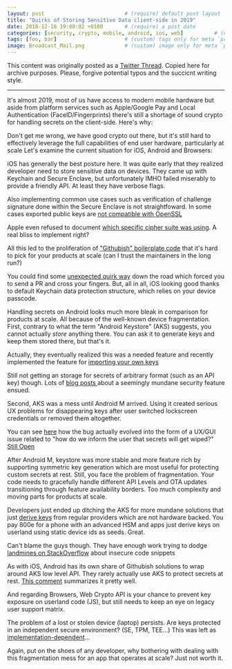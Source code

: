 ```yaml
---
layout: post                          # (require) default post layout
title: "Quirks of Storing Sensitive Data client-side in 2019"                   # (require) a string title
date: 2018-12-18 19:00:02 +0100       # (require) a post date
categories: [security, crypto, mobile, android, ios, web]          # (custom) some categories, but makesure these categories already exists inside path of `category/`
tags: [foo, bar]                      # (custom) tags only for meta `property="article:tag"`
image: Broadcast_Mail.png             # (custom) image only for meta `property="og:image"`, save your image # inside path of `static/img/_posts`
---
```


This content was originally posted as a [Twitter Thread](https://twitter.com/olemoudi/status/1075067288741666817). Copied here for archive purposes. Please, forgive potential typos and the succicnt writing style.

---

It's almost 2019, most of us have access to modern mobile hardware but aside from platform services such as Apple/Google Pay and Local Authentication (FaceID/Fingerprints) there's still a shortage of sound crypto for handling secrets on the client-side. Here's why:

Don't get me wrong, we have good crypto out there, but it's still hard to effectively leverage the full capabilities of end user hardware, particularly at scale Let's examine the current situation for iOS, Android and Browsers:

iOS has generally the best posture here. It was quite early that they realized developer need to store sensitive data on devices. They came up with Keychain and Secure Enclave, but unfortunately IMHO failed miserably to provide a friendly API. At least they have verbose flags.

Also implementing common use cases such as verification of challenge signature done within the Secure Enclave is not straightfoward. In some cases exported public keys are [not compatible with OpenSSL](https://forums.developer.apple.com/thread/8030)

Apple even refused to document [which specific cipher suite was using](https://blog.trailofbits.com/2016/06/28/start-using-the-secure-enclave-crypto-api/). A real bliss to implement right?

All this led to the proliferation of ["Githubish" boilerplate code](https://github.com/trailofbits/SecureEnclaveCrypto) that it's hard to pick for your products at scale (can I trust the maintainers in the long run?)

You could find some [unexpected quirk way](https://github.com/square/Valet/pull/116) down the road which forced you to send a PR and cross your fingers. But, all in all, iOS looking good thanks to default Keychain data protection structure, which relies on your device passcode.

Handling secrets on Android looks much more bleak in comparison for products at scale. All because of the well-known device fragmentation. First, contrary to what the term "Android Keystore" (AKS) suggests, you cannot actually *store* anything there. You can ask it to generate keys and keep them stored there, but that's it.

Actually, they eventually realized this was a needed feature and recently implemented the feature for [importing your own keys](https://android-developers.googleblog.com/2018/12/new-keystore-features-keep-your-slice.html)

Still not getting an storage for secrets of arbitrary format (such as an API key) though. Lots of [blog posts ](https://medium.com/@ericfu/securely-storing-secrets-in-an-android-application-501f030ae5a3) about a seemingly mundane security feature ensued.

Second, AKS was a mess until Android M arrived. Using it created serious UX problems for disappearing keys after user switched lockscreen credentials or removed them altogether.

You can see [here](https://issuetracker.google.com/issues/37099642) how the bug actually evolved into the form of a UX/GUI issue related to "how do we inform the user that secrets will get wiped?" [Still Open](https://issuetracker.google.com/issues/37099642)

After Android M, keystore was more stable and more feature rich by supporting symmetric key generation which are most useful for protecting custom secrets at rest. Still, you face the problem of fragmentation. Your code needs to gracefully handle different API Levels and OTA updates transitioning through feature availability borders. Too much complexity and moving parts for products at scale.

Developers just ended up ditching the AKS for more mundane solutions that just [derive keys](https://github.com/tozny/java-aes-crypto/blob/master/aes-crypto/src/main/java/com/tozny/crypto/android/AesCbcWithIntegrity.java#L136) from regular providers which are not hardware backed. You pay 800e for a phone with an advanced HSM and apps just derive keys on userland using static device ids as seeds. Great.

Can't blame the guys though. They have enough work trying to dodge [landmines on StackOverflow](https://nelenkov.blogspot.com/2012/04/using-password-based-encryption-on.html) about insecure code snippets

As with iOS, Android has its own share of Githubish solutions to wrap around AKS low level API. They rarely actually use AKS to protect secrets at rest. [This comment](https://github.com/tozny/java-aes-crypto/blob/master/aes-crypto/src/main/java/com/tozny/crypto/android/AesCbcWithIntegrity.java#L136) summarizes it pretty well.

And regarding Browsers, Web Crypto API is your chance to prevent key exposure on userland code (JS), but still needs to keep an eye on legacy user support matrix.

The problem of a lost or stolen device (laptop) persists. Are keys protected in an independent secure environment? (SE, TPM, TEE...) This was left as [implementation-dependent](https://www.w3.org/TR/WebCryptoAPI/#concepts-key-storage)... 

Again, put on the shoes of any developer, why bothering with dealing with this fragmentation mess for an app that operates at scale? Just not worth it.
